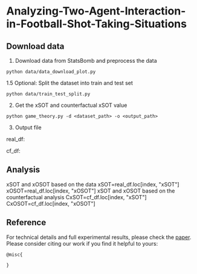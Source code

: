 # Analyzing-Two-Agent-Interaction-in-Football-Shot-Taking-Situations

## Download data 
1. Download data from StatsBomb and preprocess the data
```
python data/data_download_plot.py
```
1.5 Optional: Split the dataset into train and test set
```
python data/train_test_split.py
```
2. Get the xSOT and counterfactual xSOT value
```
python game_theory.py -d <dataset_path> -o <output_path>
```
3. Output file
   
  real_df:

cf_df:

## Analysis
xSOT and xOSOT based on the data
  xSOT=real_df.loc[index, "xSOT"] 
  xOSOT=real_df.loc[index, "xOSOT"]
xSOT and xOSOT based on the counterfactual analysis
  CxSOT=cf_df.loc[index, "xSOT"]
  CxOSOT=cf_df.loc[index, "xOSOT"]

## Reference
For technical details and full experimental results, please check the [paper](https://arxiv.org/abs/). Please consider citing our work if you find it helpful to yours:

```
@misc{

}
```

